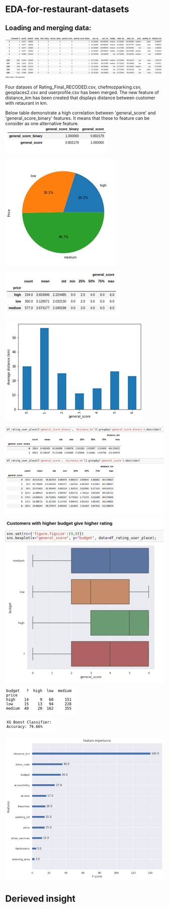 
# EDA-for-restaurant-datasets
## Loading and merging data:
 ![picture](https://github.com/alilajevardi/Retail/blob/main/assets/r1.png)
 
 Four datases of Rating_Final_RECODED.csv, chefmozparking.csv, geoplaces2.csv and userprofile.csv has been merged.
 The new feature of distance_km has been created that displays distance between customer with retaurant in km.
 
 Below table demonstrate a high correlation between 'general_score' and 'general_score_binary' features. It means that these to feature can be consider as one alternative feature.
 ![picture](https://github.com/alilajevardi/Retail/blob/main/assets/r2.png)
 
 
 
 ![picture](https://github.com/alilajevardi/Retail/blob/main/assets/r3.png)
 
 ![picture](https://github.com/alilajevardi/Retail/blob/main/assets/r4.png)
 
 ![picture](https://github.com/alilajevardi/Retail/blob/main/assets/r5.png)
 
 ![picture](https://github.com/alilajevardi/Retail/blob/main/assets/r6.png)

![picture](https://github.com/alilajevardi/Retail/blob/main/assets/r7.png)

![picture](https://github.com/alilajevardi/Retail/blob/main/assets/r8.png)

![picture](https://github.com/alilajevardi/Retail/blob/main/assets/r9.png)

![picture](https://github.com/alilajevardi/Retail/blob/main/assets/r10.png)


# Derieved insight

